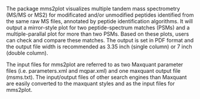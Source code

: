 The package mms2plot visualizes multiple tandem mass spectrometry (MS/MS or MS2) for modificated and/or unmodified peptides identified from the same raw MS files, annotated by peptide identification algorithms. It will output a mirror-style plot for two peptide-spectrum matches (PSMs) and a multiple-parallal plot for more than two PSMs. Based on these plots, users can check and compare these matches. The output is set in PDF format and the output file width is recommended as 3.35 inch (single column) or 7 inch (double column). 

The input files for mms2plot are referred to as two Maxquant parameter files (i.e. parameters.xml and mqpar.xml) and one maxquant output file (msms.txt). The input/output files of other search engines than Maxquant are easily converted to the maxquant styles and as the input files for mms2plot. 

